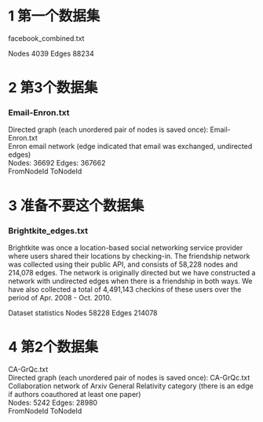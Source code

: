 
# 1     第一个数据集

facebook_combined.txt   


Nodes 4039
Edges 88234


# 2    第3个数据集
###  Email-Enron.txt


Directed graph (each unordered pair of nodes is saved once): Email-Enron.txt   
Enron email network (edge indicated that email was exchanged, undirected edges)  
Nodes: 36692 Edges: 367662  
FromNodeId	ToNodeId  




#  3   准备不要这个数据集

###  Brightkite_edges.txt   

Brightkite was once a location-based social networking service provider where users shared their locations by checking-in. The friendship network was collected using their public API, and consists of 58,228 nodes and 214,078 edges. The network is originally directed but we have constructed a network with undirected edges when there is a friendship in both ways. We have also collected a total of 4,491,143 checkins of these users over the period of Apr. 2008 - Oct. 2010.   


Dataset statistics
Nodes	58228
Edges	214078


#  4     第2个数据集


CA-GrQc.txt  
 Directed graph (each unordered pair of nodes is saved once): CA-GrQc.txt   
 Collaboration network of Arxiv General Relativity category (there is an edge if authors coauthored at least one paper)  
 Nodes: 5242 Edges: 28980   
 FromNodeId	ToNodeId  